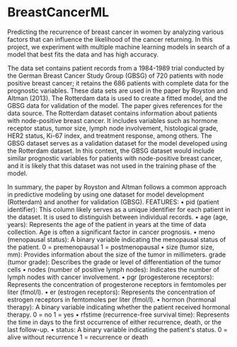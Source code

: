 # BreastCancerML
Predicting the recurrence of breast cancer in women by analyzing various factors that can influence the likelihood of the cancer returning. In this project, we experiment with multiple machine learning models in search of a model that best fits the data and has high accuracy.

The data set contains patient records from a 1984-1989 trial conducted by the German Breast Cancer Study Group (GBSG) of 720 patients with node positive breast cancer; it retains the 686 patients with complete data for the prognostic variables. These data sets are used in the paper by Royston and Altman (2013). The Rotterdam data is used to create a fitted model, and the GBSG data for validation of the model. The paper gives references for the data source. 
The Rotterdam dataset contains information about patients with node-positive breast cancer. It includes variables such as hormone receptor status, tumor size, lymph node involvement, histological grade, HER2 status, Ki-67 index, and treatment response, among others. The GBSG dataset serves as a validation dataset for the model developed using the Rotterdam dataset. In this context, the GBSG dataset would include similar prognostic variables for patients with node-positive breast cancer, and it is likely that this dataset was not used in the training phase of the model.

In summary, the paper by Royston and Altman follows a common approach in predictive modeling by using one dataset for model development (Rotterdam) and another for validation (GBSG).
FEATURES:
•	pid (patient identifier):
This column likely serves as a unique identifier for each patient in the dataset. It is used to distinguish between individual records.
•	age (age, years):
Represents the age of the patient in years at the time of data collection. Age is often a significant factor in cancer prognosis.
•	meno (menopausal status):
A binary variable indicating the menopausal status of the patient.
0 = premenopausal
1 = postmenopausal
•	size (tumor size, mm):
Provides information about the size of the tumor in millimeters. grade (tumor grade):
Describes the grade or level of differentiation of the tumor cells
•	nodes (number of positive lymph nodes):
Indicates the number of lymph nodes with cancer involvement. 
•	pgr (progesterone receptors):
Represents the concentration of progesterone receptors in femtomoles per liter (fmol/l).
•	er (estrogen receptors):
Represents the concentration of estrogen receptors in femtomoles per liter (fmol/l). 
•	hormon (hormonal therapy):
A binary variable indicating whether the patient received hormonal therapy.
0 = no
1 = yes
•	rfstime (recurrence-free survival time):
Represents the time in days to the first occurrence of either recurrence, death, or the last follow-up. 
•	status:
A binary variable indicating the patient's status.
0 = alive without recurrence
1 = recurrence or death
